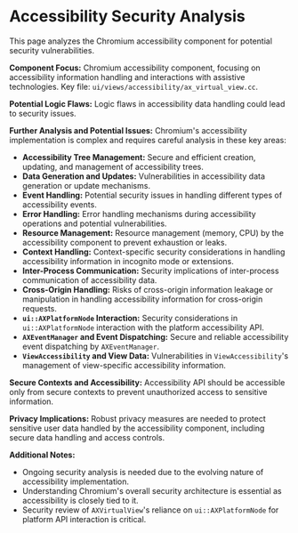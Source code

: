 # Accessibility Security Analysis

This page analyzes the Chromium accessibility component for potential security vulnerabilities.

**Component Focus:** Chromium accessibility component, focusing on accessibility information handling and interactions with assistive technologies. Key file: `ui/views/accessibility/ax_virtual_view.cc`.

**Potential Logic Flaws:** Logic flaws in accessibility data handling could lead to security issues.

**Further Analysis and Potential Issues:** Chromium's accessibility implementation is complex and requires careful analysis in these key areas:

- **Accessibility Tree Management:** Secure and efficient creation, updating, and management of accessibility trees.
- **Data Generation and Updates:** Vulnerabilities in accessibility data generation or update mechanisms.
- **Event Handling:** Potential security issues in handling different types of accessibility events.
- **Error Handling:** Error handling mechanisms during accessibility operations and potential vulnerabilities.
- **Resource Management:** Resource management (memory, CPU) by the accessibility component to prevent exhaustion or leaks.
- **Context Handling:** Context-specific security considerations in handling accessibility information in incognito mode or extensions.
- **Inter-Process Communication:** Security implications of inter-process communication of accessibility data.
- **Cross-Origin Handling:** Risks of cross-origin information leakage or manipulation in handling accessibility information for cross-origin requests.
- **`ui::AXPlatformNode` Interaction:** Security considerations in `ui::AXPlatformNode` interaction with the platform accessibility API.
- **`AXEventManager` and Event Dispatching:** Secure and reliable accessibility event dispatching by `AXEventManager`.
- **`ViewAccessibility` and View Data:** Vulnerabilities in `ViewAccessibility`'s management of view-specific accessibility information.

**Secure Contexts and Accessibility:** Accessibility API should be accessible only from secure contexts to prevent unauthorized access to sensitive information.

**Privacy Implications:** Robust privacy measures are needed to protect sensitive user data handled by the accessibility component, including secure data handling and access controls.

**Additional Notes:**

- Ongoing security analysis is needed due to the evolving nature of accessibility implementation.
- Understanding Chromium's overall security architecture is essential as accessibility is closely tied to it.
- Security review of `AXVirtualView`'s reliance on `ui::AXPlatformNode` for platform API interaction is critical.
